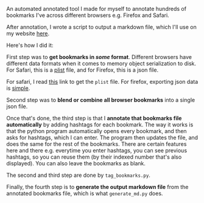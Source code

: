 An automated annotated tool I made for myself to annotate hundreds of bookmarks I've across different browsers e.g. Firefox and Safari.

After annotation, I wrote a script to output a markdown file, which I'll use on my website [here](http://spraza.com/knowledge/).

Here's how I did it:

First step was to **get bookmarks in *some* format**. Different browsers have different data formats when it comes to memory object serialization to disk. For Safari, this is a [plist](https://en.wikipedia.org/wiki/Property_list) file, and for Firefox, this is a json file. 

For safari, I read [this](http://amitp.blogspot.com/2014/05/extracting-safaris-reading-list.html) link to get the `plist` file. For firefox, exporting json data is [simple](https://support.mozilla.org/en-US/kb/restore-bookmarks-from-backup-or-move-them).

Second step was to **blend or combine all browser bookmarks** into a single json file. 

Once that's done, the third step is that I **annotate that bookmarks file automatically** by adding hashtags for each bookmark. The way it works is that the python program automatically opens every bookmark, and then asks for hashtags, which I can enter. The program then updates the file, and does the same for the rest of the bookmarks. There are certain features here and there e.g. everytime you enter hashtags, you can see previous hashtags, so you can reuse them (by their indexed number that's also displayed). You can also leave the bookmarks as blank. 

The second and third step are done by `tag_bookmarks.py`.

Finally, the fourth step is to **generate the output markdown file** from the annotated bookmarks file, which is what `generate_md.py` does.










